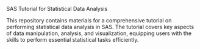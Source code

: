 SAS Tutorial for Statistical Data Analysis

This repository contains materials for a comprehensive tutorial on performing statistical data analysis in SAS. The tutorial covers key aspects of data manipulation, analysis, and visualization, equipping users with the skills to perform essential statistical tasks efficiently.

